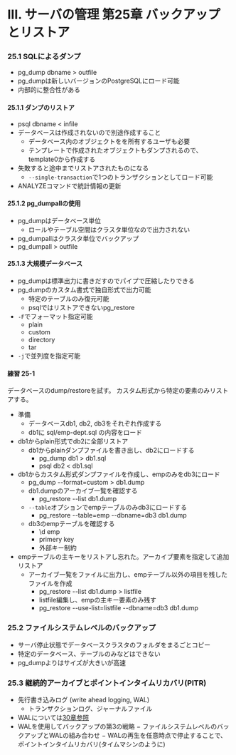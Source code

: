 III. サーバの管理 第25章 バックアップとリストア
==================


### 25.1 SQLによるダンプ

- pg_dump dbname > outfile
- pg_dumpは新しいバージョンのPostgreSQLにロード可能
- 内部的に整合性がある


#### 25.1.1 ダンプのリストア

- psql dbname < infile
- データベースは作成されないので別途作成すること
    - データベース内のオブジェクトをを所有するユーザも必要
    - テンプレートで作成されたオブジェクトもダンプされるので、template0から作成する
- 失敗すると途中までリストアされたものになる
    - `--single-transaction`で1つのトランザクションとしてロード可能
- ANALYZEコマンドで統計情報の更新

#### 25.1.2 pg_dumpallの使用

- pg_dumpはデータベース単位
    - ロールやテーブル空間はクラスタ単位なので出力されない
- pg_dumpallはクラスタ単位でバックアップ
- pg_dumpall > outfile

#### 25.1.3 大規模データベース

- pg_dumpは標準出力に書きだすのでパイプで圧縮したりできる
- pg_dumpのカスタム書式で独自形式で出力可能
    - 特定のテーブルのみ復元可能
    - psqlではリストアできないpg_restore
- `-F`でフォーマット指定可能
    - plain
    - custom
    - directory
    - tar
- `-j`で並列度を指定可能

#### 練習 25-1

データベースのdump/restoreを試す。
カスタム形式から特定の要素のみリストアする。

- 準備
    - データベースdb1, db2, db3をそれぞれ作成する
    - db1に sql/emp-dept.sql の内容をロード
- db1からplain形式でdb2に全部リストア
    -  db1からplainダンプファイルを書き出し、db2にロードする
        - pg_dump db1 > db1.sql
        - psql db2 < db1.sql
- db1からカスタム形式ダンプファイルを作成し、empのみをdb3にロード
    - pg_dump --format=custom > db1.dump
    - db1.dumpのアーカイブ一覧を確認する
        - pg_restore --list db1.dump
    - `--table`オプションでempテーブルのみdb3にロードする
        - pg_restore --table=emp --dbname=db3 db1.dump
    - db3のempテーブルを確認する
        - \d emp
        - primery key
        - 外部キー制約
- empテーブルの主キーをリストアし忘れた。アーカイブ要素を指定して追加リストア
    - アーカイブ一覧をファイルに出力し、empテーブル以外の項目を残したファイルを作成
        - pg_restore --list db1.dump > listfile
        - listfile編集し、empの主キー要素のみ残す
        - pg_restore --use-list=listfile --dbname=db3 db1.dump

### 25.2 ファイルシステムレベルのバックアップ

- サーバ停止状態でデータベースクラスタのフォルダをまるごとコピー
- 特定のデータベース、テーブルのみなどはできない
- pg_dumpよりはサイズが大きいが高速

### 25.3 継続的アーカイブとポイントインタイムリカバリ(PITR)

- 先行書き込みログ (write ahead logging, WAL)
    - トランザクションログ、ジャーナルファイル
- WALについては[30章参照](30-wal.md)
- WALを使用してバックアップの第3の戦略
    − ファイルシステムレベルのバックアップとWALの組み合わせ
    − WALの再生を任意時点で停止することで、ポイントインタイムリカバリ(タイムマシンのように)

